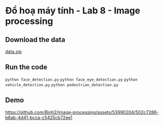 # Đồ hoạ máy tính - Lab 8 - Image processing

## Download the data

[data.zip](https://github.com/Binh2/image-processing/files/11572374/data.zip)

## Run the code

`python face_detection.py`
`python face_eye_detection.py`
`python vehicle_detection.py`
`python pedestrian_detection.py`

## Demo

https://github.com/Binh2/image-processing/assets/53990204/502c7286-b6ab-4d41-bcca-c5425cb72ee1
